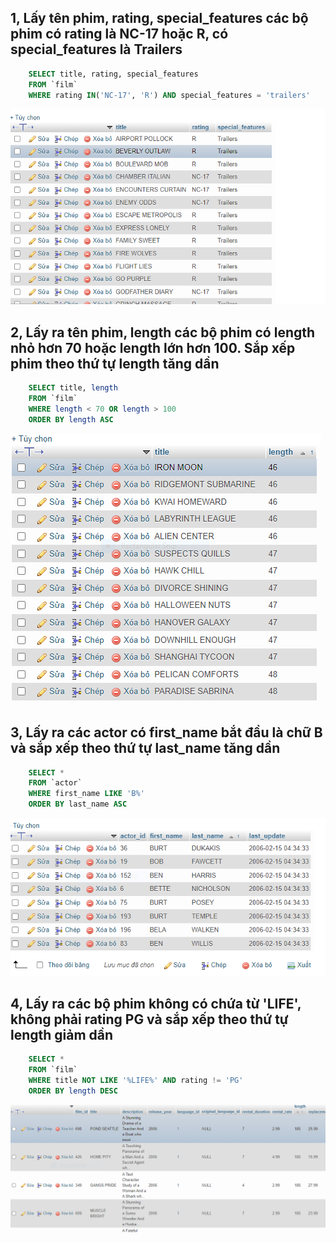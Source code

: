 ## 1, Lấy tên phim, rating, special_features các bộ phim có rating là NC-17 hoặc R, có special_features là Trailers

```sql
    SELECT title, rating, special_features
    FROM `film` 
    WHERE rating IN('NC-17', 'R') AND special_features = 'trailers'

```
![image](image/1.PNG)

## 2, Lấy ra tên phim, length các bộ phim có length nhỏ hơn 70 hoặc length lớn hơn 100. Sắp xếp phim theo thứ tự length tăng dần

```sql
    SELECT title, length
    FROM `film` 
    WHERE length < 70 OR length > 100
    ORDER BY length ASC
```
![image](image/2.PNG)
## 3, Lấy ra các actor có first_name bắt đầu là chữ B và sắp xếp theo thứ tự last_name tăng dần

```sql
    SELECT * 
    FROM `actor` 
    WHERE first_name LIKE 'B%'
    ORDER BY last_name ASC
```
![image](image/3.PNG)
## 4, Lấy ra các bộ phim không có chứa từ 'LIFE', không phải rating PG và sắp xếp theo thứ tự length giảm dần

```sql
    SELECT * 
    FROM `film` 
    WHERE title NOT LIKE '%LIFE%' AND rating != 'PG'
    ORDER BY length DESC

```
![image](image/4.PNG)